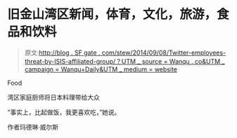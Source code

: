 # 旧金山湾区新闻，体育，文化，旅游，食品和饮料

> 原文:[http://blog . SF gate . com/stew/2014/09/08/Twitter-employees-threat-by-ISIS-affiliated-group/？UTM _ source = Wanqu . co&UTM _ campaign = Wanqu+Daily&UTM _ medium = website](http://blog.sfgate.com/stew/2014/09/08/twitter-employees-threatened-by-isis-affiliated-group/?utm_source=wanqu.co&utm_campaign=Wanqu+Daily&utm_medium=website)

Food

湾区家庭厨师将日本料理带给大众

“事实上，比起做饭，我更喜欢吃，”她说。

作者玛德琳·威尔斯